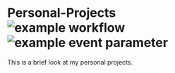 # Personal-Projects ![example workflow](https://github.com/GuiGoCa/Personal-Projects/actions/workflows/calling-cypress-tests.yml/badge.svg) ![example event parameter](https://github.com/GuiGoCa/Personal-Projects/actions/workflows/calling-cypress-tests.yml/badge.svg?event=push)
This is a brief look at my personal projects.
